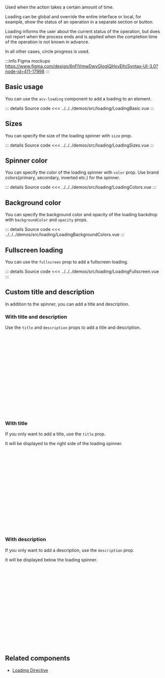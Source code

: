Used when the action takes a certain amount of time.

Loading can be global and override the entire interface or local, for example, show the status of an operation in a separate section or button.

Loading informs the user about the current status of the operation, but does not report when the process ends and is applied when the completion time of the operation is not known in advance.

In all other cases, circle progress is used.

:::info Figma mockups
https://www.figma.com/design/6nFlVmwDwvGloglQHxyElh/Syntax-UI-3.0?node-id=411-17998
:::

## Basic usage

You can use the `acv-loading` component to add a loading to an element.

<LoadingBasic />

::: details Source code
<<< ../../../demos/src/loading/LoadingBasic.vue
:::

## Sizes

You can specify the size of the loading spinner with `size` prop.

<LoadingSizes />

::: details Source code
<<< ../../../demos/src/loading/LoadingSizes.vue
:::

## Spinner color

You can specify the color of the loading spinner with `color` prop.
Use brand colors(primary, secondary, inverted etc.) for the spinner.

<LoadingColors />

::: details Source code
<<< ../../../demos/src/loading/LoadingColors.vue
:::

## Background color

You can specify the background color and opacity of the loading backdrop
with `backgroundColor` and `opacity` props.

<LoadingBackgroundColors />

::: details Source code
<<< ../../../demos/src/loading/LoadingBackgroundColors.vue
:::

## Fullscreen loading

You can use the `fullscreen` prop to add a fullscreen loading.

<LoadingFullscreen />

::: details Source code
<<< ../../../demos/src/loading/LoadingFullscreen.vue
:::

## Custom title and description

In addition to the spinner, you can add a title and description.

### With title and description

Use the `title` and `description` props to add a title and description.

<div class="acv-position--relative acv-bg-secondary" style="width:256px;height:256px;">
    <LoadingWithContent />
</div>

### With title

If you only want to add a title, use the `title` prop.

It will be displayed to the right side of the loading spinner.

<div class="acv-position--relative acv-bg-secondary" style="width:256px;height:256px;">
    <LoadingWithTitle />
</div>

### With description

If you only want to add a description, use the `description` prop.

It will be displayed below the loading spinner.

<div class="acv-position--relative acv-bg-secondary" style="width:256px;height:256px;">
    <LoadingWithDescription />
</div>

## Related components

- [Loading Directive](/directives/loading)
